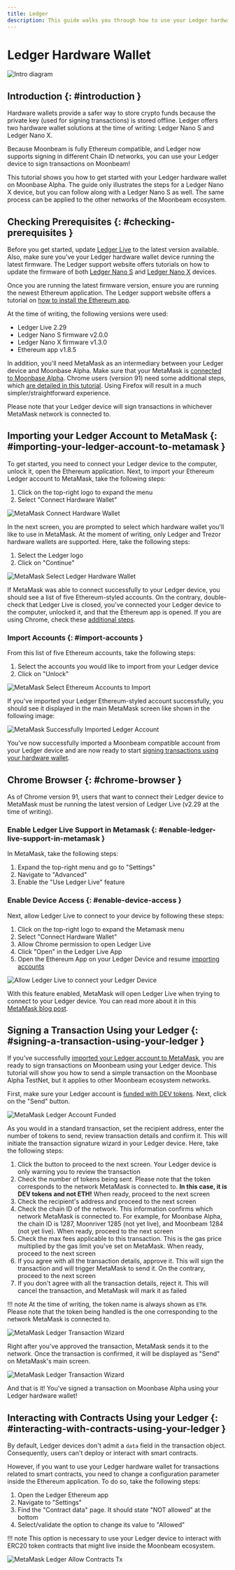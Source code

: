 ```yaml
---
title: Ledger
description: This guide walks you through how to use your Ledger hardware wallet to sign transactions in Moonbeam, leveraging its Ethereum compatibility features
---
```


# Ledger Hardware Wallet

![Intro diagram](/images/ledger/ledger-banner.png)

## Introduction {: #introduction } 

Hardware wallets provide a safer way to store crypto funds because the private key (used for signing transactions) is stored offline. Ledger offers two hardware wallet solutions at the time of writing: Ledger Nano S and Ledger Nano X.

Because Moonbeam is fully Ethereum compatible, and Ledger now supports signing in different Chain ID networks, you can use your Ledger device to sign transactions on Moonbeam!

This tutorial shows you how to get started with your Ledger hardware wallet on Moonbase Alpha. The guide only illustrates the steps for a Ledger Nano X device, but you can follow along with a Ledger Nano S as well. The same process can be applied to the other networks of the Moonbeam ecosystem.

## Checking Prerequisites {: #checking-prerequisites } 

Before you get started, update [Ledger Live](https://www.ledger.com/ledger-live/download) to the latest version available. Also, make sure you've your Ledger hardware wallet device running the latest firmware. The Ledger support website offers tutorials on how to update the firmware of both [Ledger Nano S](https://support.ledger.com/hc/en-us/articles/360002731113-Update-Ledger-Nano-S-firmware) and [Ledger Nano X](https://support.ledger.com/hc/en-us/articles/360013349800-Update-Ledger-Nano-X-firmware) devices.

Once you are running the latest firmware version, ensure you are running the newest Ethereum application. The Ledger support website offers a tutorial on [how to install the Ethereum app](https://support.ledger.com/hc/en-us/articles/360009576554-Ethereum-ETH-).

At the time of writing, the following versions were used:

 - Ledger Live 2.29
 - Ledger Nano S firmware v2.0.0
 - Ledger Nano X firmware v1.3.0
 - Ethereum app v1.8.5

In addition, you'll need MetaMask as an intermediary between your Ledger device and Moonbase Alpha. Make sure that your MetaMask is [connected to Moonbase Alpha](/integrations/wallets/metamask/). Chrome users (version 91) need some additional steps, which [are detailed in this tutorial](#chrome-browser). Using Firefox will result in a much simpler/straightforward experience.

Please note that your Ledger device will sign transactions in whichever MetaMask network is connected to.

## Importing your Ledger Account to MetaMask {: #importing-your-ledger-account-to-metamask } 

To get started, you need to connect your Ledger device to the computer, unlock it, open the Ethereum application. Next, to import your Ethereum Ledger account to MetaMask, take the following steps:

 1. Click on the top-right logo to expand the menu
 2. Select "Connect Hardware Wallet"

![MetaMask Connect Hardware Wallet](/images/ledger/ledger-images1.png)

In the next screen, you are prompted to select which hardware wallet you'll like to use in MetaMask. At the moment of writing, only Ledger and Trezor hardware wallets are supported. Here, take the following steps:

 1. Select the Ledger logo
 2. Click on "Continue"

![MetaMask Select Ledger Hardware Wallet](/images/ledger/ledger-images2.png)

If MetaMask was able to connect successfully to your Ledger device, you should see a list of five Ethereum-styled accounts. On the contrary, double-check that Ledger Live is closed, you've connected your Ledger device to the computer, unlocked it, and that the Ethereum app is opened. If you are using Chrome, check these [additional steps](#chrome-browser).

### Import Accounts {: #import-accounts } 

From this list of five Ethereum accounts, take the following steps:

 1. Select the accounts you would like to import from your Ledger device
 2. Click on "Unlock"

![MetaMask Select Ethereum Accounts to Import](/images/ledger/ledger-images3.png)

If you've imported your Ledger Ethereum-styled account successfully, you should see it displayed in the main MetaMask screen like shown in the following image:

![MetaMask Successfully Imported Ledger Account](/images/ledger/ledger-images4.png)

You've now successfully imported a Moonbeam compatible account from your Ledger device and are now ready to start [signing transactions using your hardware wallet](#signing-a-transaction-using-your-ledger).

## Chrome Browser {: #chrome-browser } 

As of Chrome version 91, users that want to connect their Ledger device to MetaMask must be running the latest version of Ledger Live (v2.29 at the time of writing). 

### Enable Ledger Live Support in Metamask {: #enable-ledger-live-support-in-metamask } 

In MetaMask, take the following steps:

 1. Expand the top-right menu and go to "Settings"
 2. Navigate to "Advanced"
 3. Enable the "Use Ledger Live" feature

### Enable Device Access {: #enable-device-access } 

Next, allow Ledger Live to connect to your device by following these steps:

 1. Click on the top-right logo to expand the Metamask menu
 2. Select "Connect Hardware Wallet"
 3. Allow Chrome permission to open Ledger Live
 4. Click "Open" in the Ledger Live App
 5. Open the Ethereum App on your Ledger Device and resume [importing accounts](#import-accounts)

 ![Allow Ledger Live to connect your Ledger Device](/images/ledger/ledger-images5.png)

With this feature enabled, MetaMask will open Ledger Live when trying to connect to your Ledger device. You can read more about it in this [MetaMask blog post](https://metamask.zendesk.com/hc/en-us/articles/360020394612-How-to-connect-a-Trezor-or-Ledger-Hardware-Wallet).

## Signing a Transaction Using your Ledger {: #signing-a-transaction-using-your-ledger } 

If you've successfully [imported your Ledger account to MetaMask](#importing-your-ledger-account-to-metamask), you are ready to sign transactions on Moonbeam using your Ledger device. This tutorial will show you how to send a simple transaction on the Moonbase Alpha TestNet, but it applies to other Moonbeam ecosystem networks.

First, make sure your Ledger account is [funded with DEV tokens](/getting-started/moonbase/faucet/). Next, click on the "Send" button.

![MetaMask Ledger Account Funded](/images/ledger/ledger-images6.png)

As you would in a standard transaction, set the recipient address, enter the number of tokens to send, review transaction details and confirm it. This will initiate the transaction signature wizard in your Ledger device. Here, take the following steps:

 1. Click the button to proceed to the next screen. Your Ledger device is only warning you to review the transaction
 2. Check the number of tokens being sent. Please note that the token corresponds to the network MetaMask is connected to. **In this case, it is DEV tokens and not ETH!** When ready, proceed to the next screen
 3. Check the recipient's address and proceed to the next screen
 4. Check the chain ID of the network. This information confirms which network MetaMask is connected to. For example, for Moonbase Alpha, the chain ID is 1287, Moonriver 1285 (not yet live), and Moonbeam 1284 (not yet live). When ready, proceed to the next screen
 5. Check the max fees applicable to this transaction. This is the gas price multiplied by the gas limit you've set on MetaMask. When ready, proceed to the next screen
 6. If you agree with all the transaction details, approve it. This will sign the transaction and will trigger MetaMask to send it. On the contrary, proceed to the next screen
 7. If you don't agree with all the transaction details, reject it. This will cancel the transaction, and MetaMask will mark it as failed

!!! note
    At the time of writing, the token name is always shown as `ETH`. Please note that the token being handled is the one corresponding to the network MetaMask is connected to.

![MetaMask Ledger Transaction Wizard](/images/ledger/ledger-images7.png)

Right after you've approved the transaction, MetaMask sends it to the network. Once the transaction is confirmed, it will be displayed as "Send" on MetaMask's main screen.

![MetaMask Ledger Transaction Wizard](/images/ledger/ledger-images8.png)

And that is it! You've signed a transaction on Moonbase Alpha using your Ledger hardware wallet!

## Interacting with Contracts Using your Ledger {: #interacting-with-contracts-using-your-ledger } 

By default, Ledger devices don't admit a `data` field in the transaction object. Consequently, users can't deploy or interact with smart contracts.

However, if you want to use your Ledger hardware wallet for transactions related to smart contracts, you need to change a configuration parameter inside the Ethereum application. To do so, take the following steps:

 1. Open the Ledger Ethereum app
 2. Navigate to "Settings"
 3. Find the "Contract data" page. It should state "NOT allowed" at the bottom
 4. Select/validate the option to change its value to "Allowed"

!!! note
    This option is necessary to use your Ledger device to interact with ERC20 token contracts that might live inside the Moonbeam ecosystem.

![MetaMask Ledger Allow Contracts Tx](/images/ledger/ledger-images9.png)